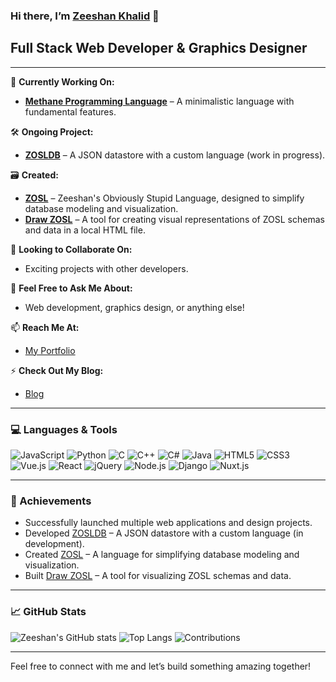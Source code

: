 ### Hi there, I’m [Zeeshan Khalid](https://zeeshankhalid.vercel.app) 👋

## Full Stack Web Developer & Graphics Designer

---

🌟 **Currently Working On:**
- **[Methane Programming Language](https://github.com/zeeshanthedev590/methane.git)** – A minimalistic language with fundamental features.

🛠️ **Ongoing Project:**
- **[ZOSLDB](https://zosldb.vercel.app)** – A JSON datastore with a custom language (work in progress).

🗃️ **Created:**
- **[ZOSL](https://github.com/zeeshanthedev590/zosl)** – Zeeshan's Obviously Stupid Language, designed to simplify database modeling and visualization.
- **[Draw ZOSL](https://github.com/zeeshanthedev590/draw-zosl)** – A tool for creating visual representations of ZOSL schemas and data in a local HTML file.

👯 **Looking to Collaborate On:**
- Exciting projects with other developers.

💬 **Feel Free to Ask Me About:**
- Web development, graphics design, or anything else!

📫 **Reach Me At:**
- [My Portfolio](https://zeeshankhalid.vercel.app)

⚡ **Check Out My Blog:**
- [Blog](https://zeeshanthedev.vercel.app)

---

### 💻 Languages & Tools
![JavaScript](https://img.shields.io/badge/-JavaScript-F7DF1C?style=flat&logo=javascript&logoColor=000000)
![Python](https://img.shields.io/badge/-Python-3776AB?style=flat&logo=python&logoColor=ffffff)
![C](https://img.shields.io/badge/-C-A8B9CC?style=flat&logo=c&logoColor=000000)
![C++](https://img.shields.io/badge/-C++-00599C?style=flat&logo=cplusplus&logoColor=ffffff)
![C#](https://img.shields.io/badge/-C%23-239120?style=flat&logo=csharp&logoColor=ffffff)
![Java](https://img.shields.io/badge/-Java-E34F26?style=flat&logo=java&logoColor=ffffff)
![HTML5](https://img.shields.io/badge/-HTML5-E34F26?style=flat&logo=html5&logoColor=ffffff)
![CSS3](https://img.shields.io/badge/-CSS3-1572B6?style=flat&logo=css3&logoColor=ffffff)
![Vue.js](https://img.shields.io/badge/-Vue.js-4FC08D?style=flat&logo=vue.js&logoColor=ffffff)
![React](https://img.shields.io/badge/-React-61DAFB?style=flat&logo=react&logoColor=000000)
![jQuery](https://img.shields.io/badge/-jQuery-0769AD?style=flat&logo=jquery&logoColor=ffffff)
![Node.js](https://img.shields.io/badge/-Node.js-339933?style=flat&logo=node.js&logoColor=ffffff)
![Django](https://img.shields.io/badge/-Django-092D43?style=flat&logo=django&logoColor=ffffff)
![Nuxt.js](https://img.shields.io/badge/-Nuxt.js-00C58E?style=flat&logo=nuxt.js&logoColor=ffffff)

---

### 🚀 Achievements
- Successfully launched multiple web applications and design projects.
- Developed [ZOSLDB](https://zosldb.vercel.app) – A JSON datastore with a custom language (in development).
- Created [ZOSL](https://github.com/zeeshanthedev590/zosl) – A language for simplifying database modeling and visualization.
- Built [Draw ZOSL](https://github.com/zeeshanthedev590/draw-zosl) – A tool for visualizing ZOSL schemas and data.

---

### 📈 GitHub Stats
![Zeeshan's GitHub stats](https://github-readme-stats.vercel.app/api?username=zeeshanthedev590&show_icons=true&hide_title=true&count_private=true&hide=prs&theme=gruvbox)
![Top Langs](https://github-readme-stats.vercel.app/api/top-langs/?username=zeeshanthedev590&layout=compact&theme=gruvbox)
![Contributions](https://github-readme-streak-stats.herokuapp.com/?user=zeeshanthedev590&theme=gruvbox)

---

Feel free to connect with me and let’s build something amazing together!
